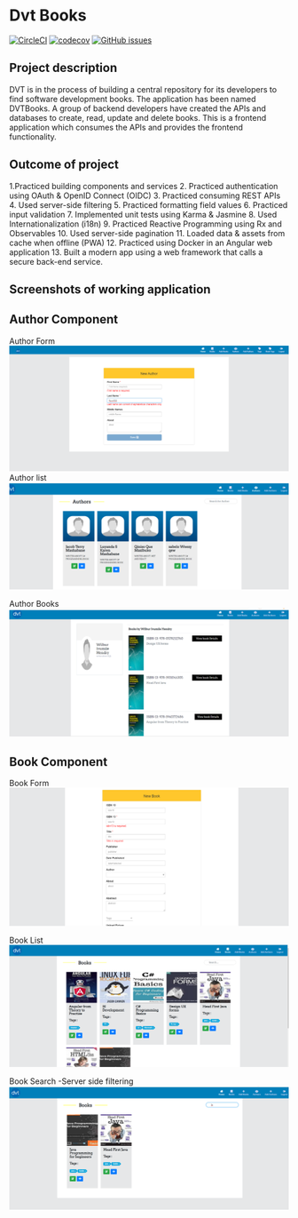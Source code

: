 
# Dvt Books
[![CircleCI](https://circleci.com/gh/nmngadi/dvt-books/tree/develop.svg?style=svg)](https://circleci.com/gh/nmngadi/dvt-books)
[![codecov](https://codecov.io/gh/nmngadi/dvt-books/branch/develop/graph/badge.svg)](https://codecov.io/gh/nmngadi/dvt-books)
[![GitHub issues](https://img.shields.io/github/issues/nmngadi/dvt-books)](https://github.com/nmngadi/dvt-books/issues)



## Project description
DVT is in the process of building a central repository for its developers to find software development books. The application has been named DVTBooks. A group of backend developers have created the APIs and databases to create, read, update and delete books. This is a frontend application which consumes the APIs and provides the frontend functionality.  
## Outcome of project
 1.Practiced building components and services 
 2. Practiced authentication using OAuth & OpenID Connect (OIDC) 
 3. Practiced consuming REST APIs 
 4. Used server-side filtering
 5. Practiced formatting field values
 6. Practiced input validation 
 7. Implemented unit tests using Karma & Jasmine 
 8. Used Internationalization (i18n)
 9. Practiced Reactive Programming using Rx and Observables 
 10. Used server-side pagination
 11. Loaded data & assets from cache when offline (PWA) 
 12. Practiced using Docker in an Angular web application 
 13. Built a modern app using a web framework that calls a secure back-end service. 


## Screenshots of working application

## Author Component
Author Form
![](/screenshots/AuthorForm.png)
Author list
![](/screenshots/Authorlist.png)



Author Books
![](/screenshots/Authorbooks.png)



## Book Component
 Book Form
![](/screenshots/Booksformv2.png)

 Book List
![](/screenshots/Bookslist.png)

 Book Search -Server side filtering
![](/screenshots/Booksearch.png)








